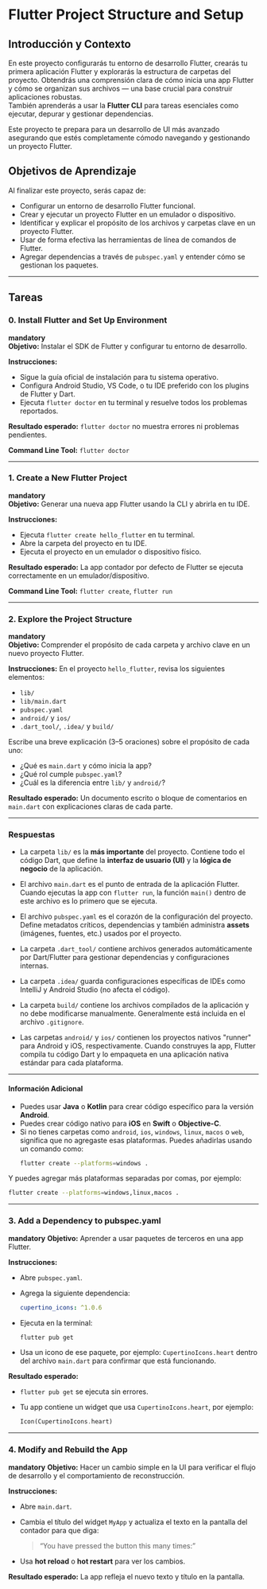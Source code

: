 # Flutter Project Structure and Setup

## Introducción y Contexto
En este proyecto configurarás tu entorno de desarrollo Flutter, crearás tu primera aplicación Flutter y explorarás la estructura de carpetas del proyecto. Obtendrás una comprensión clara de cómo inicia una app Flutter y cómo se organizan sus archivos — una base crucial para construir aplicaciones robustas.  
También aprenderás a usar la **Flutter CLI** para tareas esenciales como ejecutar, depurar y gestionar dependencias.

Este proyecto te prepara para un desarrollo de UI más avanzado asegurando que estés completamente cómodo navegando y gestionando un proyecto Flutter.

## Objetivos de Aprendizaje
Al finalizar este proyecto, serás capaz de:

- Configurar un entorno de desarrollo Flutter funcional.  
- Crear y ejecutar un proyecto Flutter en un emulador o dispositivo.  
- Identificar y explicar el propósito de los archivos y carpetas clave en un proyecto Flutter.  
- Usar de forma efectiva las herramientas de línea de comandos de Flutter.  
- Agregar dependencias a través de `pubspec.yaml` y entender cómo se gestionan los paquetes.  

---

## Tareas

### 0. Install Flutter and Set Up Environment  
**mandatory**  
**Objetivo:** Instalar el SDK de Flutter y configurar tu entorno de desarrollo.  

**Instrucciones:**
- Sigue la guía oficial de instalación para tu sistema operativo.  
- Configura Android Studio, VS Code, o tu IDE preferido con los plugins de Flutter y Dart.  
- Ejecuta `flutter doctor` en tu terminal y resuelve todos los problemas reportados.  

**Resultado esperado:** `flutter doctor` no muestra errores ni problemas pendientes.  

**Command Line Tool:** `flutter doctor`  

---

### 1. Create a New Flutter Project  
**mandatory**  
**Objetivo:** Generar una nueva app Flutter usando la CLI y abrirla en tu IDE.  

**Instrucciones:**
- Ejecuta `flutter create hello_flutter` en tu terminal.  
- Abre la carpeta del proyecto en tu IDE.  
- Ejecuta el proyecto en un emulador o dispositivo físico.  

**Resultado esperado:** La app contador por defecto de Flutter se ejecuta correctamente en un emulador/dispositivo.  

**Command Line Tool:** `flutter create`, `flutter run`  

---

### 2. Explore the Project Structure  
**mandatory**  
**Objetivo:** Comprender el propósito de cada carpeta y archivo clave en un nuevo proyecto Flutter.  

**Instrucciones:**
En el proyecto `hello_flutter`, revisa los siguientes elementos:  
- `lib/`  
- `lib/main.dart`  
- `pubspec.yaml`  
- `android/` y `ios/`  
- `.dart_tool/`, `.idea/` y `build/`  

Escribe una breve explicación (3–5 oraciones) sobre el propósito de cada uno:  
- ¿Qué es `main.dart` y cómo inicia la app?  
- ¿Qué rol cumple `pubspec.yaml`?  
- ¿Cuál es la diferencia entre `lib/` y `android/`?  

**Resultado esperado:** Un documento escrito o bloque de comentarios en `main.dart` con explicaciones claras de cada parte.  

---

### Respuestas

- La carpeta `lib/` es la **más importante** del proyecto. Contiene todo el código Dart, que define la **interfaz de usuario (UI)** y la **lógica de negocio** de la aplicación.  

- El archivo `main.dart` es el punto de entrada de la aplicación Flutter. Cuando ejecutas la app con `flutter run`, la función `main()` dentro de este archivo es lo primero que se ejecuta.  

- El archivo `pubspec.yaml` es el corazón de la configuración del proyecto. Define metadatos críticos, dependencias y también administra **assets** (imágenes, fuentes, etc.) usados por el proyecto.  

- La carpeta `.dart_tool/` contiene archivos generados automáticamente por Dart/Flutter para gestionar dependencias y configuraciones internas.  

- La carpeta `.idea/` guarda configuraciones específicas de IDEs como IntelliJ y Android Studio (no afecta el código).  

- La carpeta `build/` contiene los archivos compilados de la aplicación y no debe modificarse manualmente. Generalmente está incluida en el archivo `.gitignore`.  

- Las carpetas `android/` y `ios/` contienen los proyectos nativos "runner" para Android y iOS, respectivamente. Cuando construyes la app, Flutter compila tu código Dart y lo empaqueta en una aplicación nativa estándar para cada plataforma.  

---

#### Información Adicional

- Puedes usar **Java** o **Kotlin** para crear código específico para la versión **Android**.  
- Puedes crear código nativo para **iOS** en **Swift** o **Objective-C**.  
- Si no tienes carpetas como `android`, `ios`, `windows`, `linux`, `macos` o `web`, significa que no agregaste esas plataformas. Puedes añadirlas usando un comando como:  
  ```bash
  flutter create --platforms=windows .
  ```

Y puedes agregar más plataformas separadas por comas, por ejemplo:

```bash
flutter create --platforms=windows,linux,macos .
```

---

### 3. Add a Dependency to pubspec.yaml

**mandatory**
**Objetivo:** Aprender a usar paquetes de terceros en una app Flutter.

**Instrucciones:**

* Abre `pubspec.yaml`.
* Agrega la siguiente dependencia:

  ```yaml
  cupertino_icons: ^1.0.6
  ```
* Ejecuta en la terminal:

  ```bash
  flutter pub get
  ```
* Usa un icono de ese paquete, por ejemplo: `CupertinoIcons.heart` dentro del archivo `main.dart` para confirmar que está funcionando.

**Resultado esperado:**

* `flutter pub get` se ejecuta sin errores.
* Tu app contiene un widget que usa `CupertinoIcons.heart`, por ejemplo:

  ```dart
  Icon(CupertinoIcons.heart)
  ```

---

### 4. Modify and Rebuild the App

**mandatory**
**Objetivo:** Hacer un cambio simple en la UI para verificar el flujo de desarrollo y el comportamiento de reconstrucción.

**Instrucciones:**

* Abre `main.dart`.
* Cambia el título del widget `MyApp` y actualiza el texto en la pantalla del contador para que diga:

  > “You have pressed the button this many times:”
* Usa **hot reload** o **hot restart** para ver los cambios.

**Resultado esperado:** La app refleja el nuevo texto y título en la pantalla.
